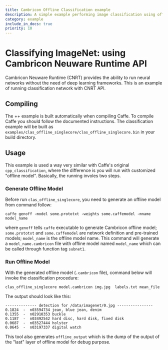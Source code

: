 ```yaml
---
title: Cambricon Offline Classification example
description: A simple example performing image classification using offline interface of Cambricon SDK
category: example
include_in_docs: true
priority: 10
---
```


# Classifying ImageNet: using Cambricon Neuware Runtime API

Cambricon Neuware Runtime (CNRT) provides the ability to run neural networks
without the need of deep learning frameworks. This is an example of running
classification network with CNRT API.

## Compiling

The ++ example is built automatically when compiling Caffe. To
compile Caffe you should follow the documented instructions. The
classification example will be built as `examples/clas_offline_singlecore/clas_offline_singlecore.bin`
in your build directory.

## Usage

This example is used a way very similar with Caffe's original `cpp_classification`,
where the difference is you will run with customized "offline model". Basically,
the running involes two steps.

### Generate Offline Model

Before run `clas_offline_singlecore`, you need to generate an offline model from command follow:
```
caffe genoff -model some.prototxt -weights some.caffemodel -mname model_name
```
where `genoff` tells `caffe` executable to generate Cambricon offline model;
`some.prototxt` and `some.caffemodel` are network definition and pre-trained models;
`model_name` is the offline model name. This command will generate a `model_name.cambricon` file
with offline model named `model_name` which can be called through function tag `subnet1`.

### Run Offline Model

With the generated offline model (`.cambricon` file), command below will invoke
the classification procedure:
```
clas_offline_singlecore model.cambricon img.jpg  labels.txt mean_file
```

The output should look like this:
```
-------------- detection for /data/imagenet/0.jpg ----------------
0.1824  -  n03594734 jean, blue jean, denim
0.1355  -  n02910353 buckle
0.1187  -  n03492542 hard disc, hard disk, fixed disk
0.0687  -  n03527444 holster
0.0645  -  n03197337 digital watch
```

This tool also generates `offline_output` which is the dump of the output of
the "last" layer of offline model for debug purpose.
